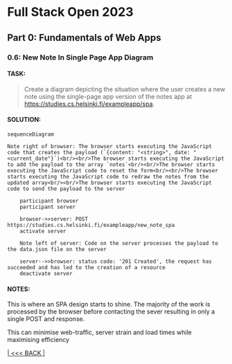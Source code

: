 # Full Stack Open 2023

## Part 0: Fundamentals of Web Apps

### 0.6: New Note In Single Page App Diagram

#### TASK:

> Create a diagram depicting the situation where the user creates a new note using the single-page app version of the notes app at https://studies.cs.helsinki.fi/exampleapp/spa.

#### SOLUTION:

```mermaid
sequenceDiagram

Note right of browser: The browser starts executing the JavaScript code that creates the payload (`{content: "<string>", date: "<current_date"}`)<br/><br/>The browser starts executing the JavaScript to add the payload to the array `notes`<br/><br/>The browser starts executing the JavaScript code to reset the form<br/><br/>The browser starts executing the JavaScript code to redraw the notes from the updated array<br/><br/>The browser starts executing the JavaScript code to send the payload to the server

    participant browser
    participant server

    browser->>server: POST https://studies.cs.helsinki.fi/exampleapp/new_note_spa
    activate server

    Note left of server: Code on the server processes the payload to the data.json file on the server  

    server-->>browser: status code: '201 Created', the request has succeeded and has led to the creation of a resource
    deactivate server

```

#### NOTES:

This is where an SPA design starts to shine. The majority of the work is processed by the browser before contacting the sever resulting in only a single POST and response.

This can minimise web-traffic, server strain and load times while maximising efficiency  

[| &lt;&lt;&lt; BACK |](../part_0/README.md)